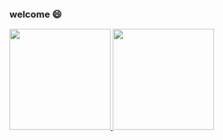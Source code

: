 ### welcome :smile:

<p align="left">
<a href="https://github.com/zhandouxiaojiji">
  <img height="180em" src="https://github-readme-stats-eight-theta.vercel.app/api/top-langs/?username=zhandouxiaojiji&layout=compact&langs_count=8&theme=algolia"/>
  <img height="180em" src="https://github-readme-stats-eight-theta.vercel.app/api?username=zhandouxiaojiji&show_icons=true&theme=algolia&include_all_commits=true&count_private=true"/>
</a>
</p>
